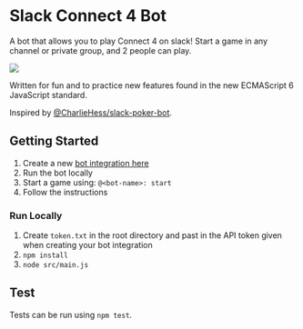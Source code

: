 Slack Connect 4 Bot
===================

A bot that allows you to play Connect 4 on slack!
Start a game in any channel or private group, and 2 people can play.

![](http://i.imgur.com/SeWdgAW.png?1)

Written for fun and to practice new features found in the new ECMAScript 6 JavaScript standard.

Inspired by [@CharlieHess/slack-poker-bot](https://github.com/CharlieHess/slack-poker-bot).

## Getting Started

1. Create a new [bot integration here](https://my.slack.com/services/new/bot)
1. Run the bot locally 
1. Start a game using: `@<bot-name>: start`
1. Follow the instructions

### Run Locally

1. Create `token.txt` in the root directory and past in the API token given when creating your bot integration
1. `npm install`
1. `node src/main.js`

## Test

Tests can be run using `npm test`.